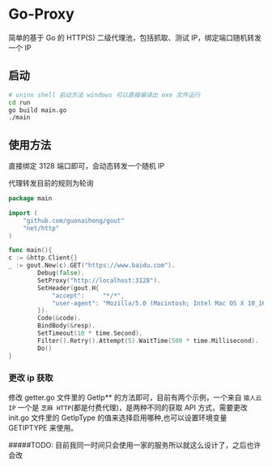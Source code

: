 # Go-Proxy
简单的基于 Go 的 HTTP(S) 二级代理池，包括抓取、测试 IP，绑定端口随机转发一个 IP
## 启动
```bash
# uninx shell 启动方法 windows 可以直接编译出 exe 文件运行
cd run
go build main.go
./main
```

## 使用方法
直接绑定 3128 端口即可，会动态转发一个随机 IP

代理转发目前的规则为轮询
```go
package main

import (
    "github.com/guonaihong/gout"
	"net/http"
)

func main(){
c := &http.Client{}
_ := gout.New(c).GET("https://www.baidu.com").
		Debug(false).
		SetProxy("http://localhost:3128").
		SetHeader(gout.H{
			"accept":     "*/*",
			"user-agent": "Mozilla/5.0 (Macintosh; Intel Mac OS X 10_16_0) AppleWebKit/537.36 (KHTML, like Gecko) Chrome/84.0.4147.89 Safari/537.36 Edg/84.0.522.40",
		}).
		Code(&code).
		BindBody(&resp).
		SetTimeout(10 * time.Second).
		Filter().Retry().Attempt(5).WaitTime(500 * time.Millisecond).
		Do()
}
```

### 更改 ip 获取
修改 getter.go 文件里的 GetIp** 的方法即可，目前有两个示例，一个来自 `猿人云 IP`
一个是 `芝麻 HTTP`(都是付费代理)，是两种不同的获取 API 方式，需要更改 init.go 文件里的 GetIpType 
的值来选择启用哪种,也可以设置环境变量 GETIPTYPE 来使用。


#####TODO:
目前我同一时间只会使用一家的服务所以就这么设计了，之后也许会改

